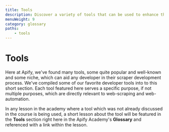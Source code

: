 ```yaml
---
title: Tools
description: Discover a variety of tools that can be used to enhance the scraper development process, or even unlock doors to new scraping possibilities.
menuWeight: 9
category: glossary
paths:
    - tools
---
```


# [](#tools) Tools

Here at Apify, we've found many tools, some quite popular and well-known and some niche, which can aid any developer in their scraper development process. We've compiled some of our favorite developer tools into to this short section. Each tool featured here serves a specific purpose, if not multiple purposes, which are directly relevant to web-scraping and web-automation.

In any lesson in the academy where a tool which was not already discussed in the course is being used, a short lesson about the tool will be featured in the **Tools** section right here in the Apify Academy's **Glossary** and referenced with a link within the lesson.
